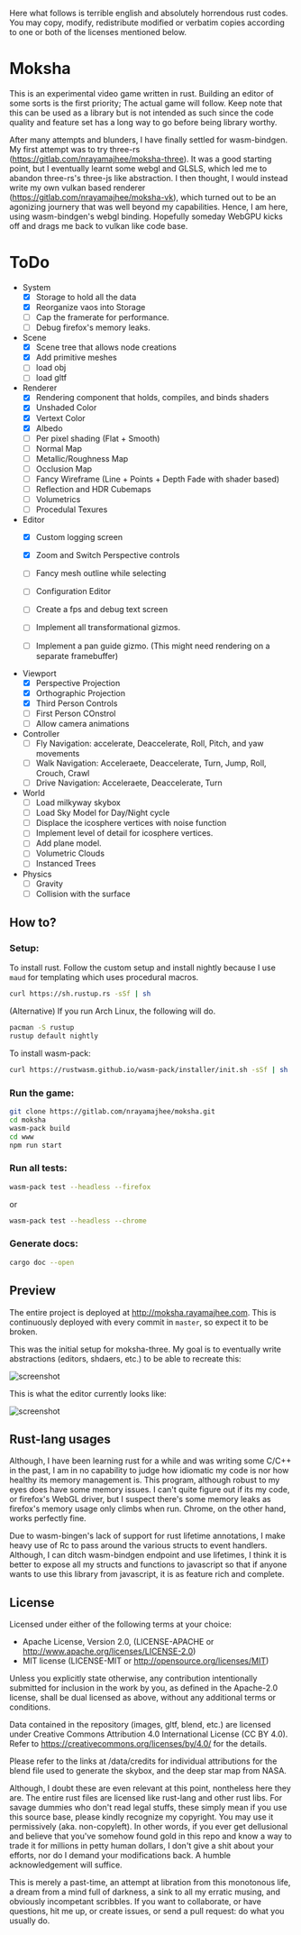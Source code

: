 Here what follows is terrible english and absolutely horrendous rust codes. You may copy, modify, redistribute modified or verbatim copies according to one or both of the licenses mentioned below.

# Moksha

This is an experimental video game written in rust. Building an editor of some sorts is the first priority; The actual game will follow. Keep note that this can be used as a library but is not intended as such since the code quality and feature set has a long way to go before being library worthy.

After many attempts and blunders, I have finally settled for wasm-bindgen. My first attempt was to try three-rs (<https://gitlab.com/nrayamajhee/moksha-three>). It was a good starting point, but I eventually learnt some webgl and GLSLS, which led me to abandon three-rs's three-js like abstraction. I then thought, I would instead write my own vulkan based renderer (<https://gitlab.com/nrayamajhee/moksha-vk>), which turned out to be an agonizing journery that was well beyond my capabilities. Hence, I am here, using wasm-bindgen's webgl binding. Hopefully someday WebGPU kicks off and drags me back to vulkan like code base. 

# ToDo
- System
    - [x] Storage to hold all the data
    - [x] Reorganize vaos into Storage
	- [ ] Cap the framerate for performance.
	- [ ] Debug firefox's memory leaks.

- Scene
    - [x] Scene tree that allows node creations
    - [x] Add primitive meshes
    - [ ] load obj
    - [ ] load gltf

- Renderer
    - [x] Rendering component that holds, compiles, and binds shaders
    - [x] Unshaded Color
    - [x] Vertext Color
    - [x] Albedo
    - [ ] Per pixel shading (Flat + Smooth)
    - [ ] Normal Map
    - [ ] Metallic/Roughness Map
    - [ ] Occlusion Map
    - [ ] Fancy Wireframe (Line + Points + Depth Fade with shader based)
	- [ ] Reflection and HDR Cubemaps
    - [ ] Volumetrics
    - [ ] Procedulal Texures
  
- Editor
    - [x] Custom logging screen
    - [x] Zoom and Switch Perspective controls
	- [ ] Fancy mesh outline while selecting
    - [ ] Configuration Editor
    - [ ] Create a fps and debug text screen
    - [ ] Implement all transformational gizmos.
	- [ ] Implement a pan guide gizmo. (This might need rendering on a separate framebuffer)
  
  
- Viewport
    - [x] Perspective Projection
    - [x] Orthographic Projection
    - [x] Third Person Controls
    - [ ] First Person COnstrol
    - [ ] Allow camera animations
    
- Controller
    - [ ] Fly Navigation: accelerate, Deaccelerate, Roll, Pitch, and yaw movements
    - [ ] Walk Navigation: Acceleraete, Deaccelerate, Turn, Jump, Roll, Crouch, Crawl
    - [ ] Drive Navigation: Acceleraete, Deaccelerate, Turn

- World
    - [ ] Load milkyway skybox
    - [ ] Load Sky Model for Day/Night cycle
    - [ ] Displace the icosphere vertices with noise function
    - [ ] Implement level of detail for icosphere vertices.
    - [ ] Add plane model.
    - [ ] Volumetric Clouds
    - [ ] Instanced Trees

- Physics
    - [ ] Gravity
	- [ ] Collision with the surface

## How to?

### Setup:

To install rust. Follow the custom setup and install nightly because I use `maud` for templating which uses procedural macros.

```bash
curl https://sh.rustup.rs -sSf | sh
```

(Alternative) If you run Arch Linux, the following will do.

```bash
pacman -S rustup
rustup default nightly
```

To install wasm-pack:

```bash
curl https://rustwasm.github.io/wasm-pack/installer/init.sh -sSf | sh 
```

### Run the game:
```bash
git clone https://gitlab.com/nrayamajhee/moksha.git
cd moksha
wasm-pack build
cd www
npm run start
```
### Run all tests:
```bash
wasm-pack test --headless --firefox
```

or

```bash
wasm-pack test --headless --chrome
```

### Generate docs:

```bash
cargo doc --open
```

## Preview 

The entire project is deployed at <http://moksha.rayamajhee.com>. This is continuously deployed with every commit in `master`, so expect it to be broken.

This was the initial setup for moksha-three. My goal is to eventually write abstractions (editors, shdaers, etc.) to be able to recreate this:

![screenshot](data/img/flight.png)

This is what the editor currently looks like:

![screenshot](data/img/editor.png)

## Rust-lang usages

Although, I have been learning rust for a while and was writing some C/C++ in the past, I am in no capability to judge how idiomatic my code is nor how healthy its memory management is. This program, although robust to my eyes does have some memory issues. I can't quite figure out if its my code, or firefox's WebGL driver, but I suspect there's some memory leaks as firefox's memory usage only climbs when run. Chrome, on the other hand, works perfectly fine.

Due to wasm-bingen's lack of support for rust lifetime annotations, I make heavy use of Rc<RefCell> to pass around the various structs to event handlers. Although, I can ditch wasm-bindgen endpoint and use lifetimes, I think it is better to expose all my structs and functions to javascript so that if anyone wants to use this library from javascript, it is as feature rich and complete.

## License

Licensed under either of the following terms at your choice:

  - Apache License, Version 2.0, (LICENSE-APACHE or http://www.apache.org/licenses/LICENSE-2.0)
  - MIT license (LICENSE-MIT or http://opensource.org/licenses/MIT)

Unless you explicitly state otherwise, any contribution intentionally submitted for inclusion in the work by you, as defined in the Apache-2.0 license, shall be dual licensed as above, without any additional terms or conditions.

Data contained in the repository (images, gltf, blend, etc.) are licensed under Creative Commons Attribution 4.0 International License (CC BY 4.0).
Refer to https://creativecommons.org/licenses/by/4.0/ for the details.

Please refer to the links at /data/credits for individual attributions for the blend file used to generate the skybox, and the deep star map from NASA.

Although, I doubt these are even relevant at this point, nontheless here they are. The entire rust files are licensed like rust-lang and other rust libs. For savage dummies who don't read legal stuffs, these simply mean if you use this source base, please kindly recognize my copyright. You may use it permissively (aka. non-copyleft). In other words, if you ever get dellusional and believe that you've somehow found gold in this repo and know a way to trade it for millions in petty human dollars, I don't give a shit about your efforts, nor do I demand your modifications back. A humble acknowledgement will suffice.

This is merely a past-time, an attempt at libration from this monotonous life, a dream from a mind full of darkness, a sink to all my erratic musing, and obviously incompetant scribbles. If you want to collaborate, or have questions, hit me up, or create issues, or send a pull request: do what you usually do. 
